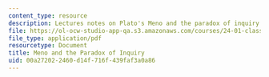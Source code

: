```yaml
---
content_type: resource
description: Lectures notes on Plato's Meno and the paradox of inquiry.
file: https://ol-ocw-studio-app-qa.s3.amazonaws.com/courses/24-01-classics-of-western-philosophy-spring-2016/00a272022460d14f716f439faf3a0a86_MIT24_01S16_SES5.pdf
file_type: application/pdf
resourcetype: Document
title: Meno and the Paradox of Inquiry
uid: 00a27202-2460-d14f-716f-439faf3a0a86
---
```


